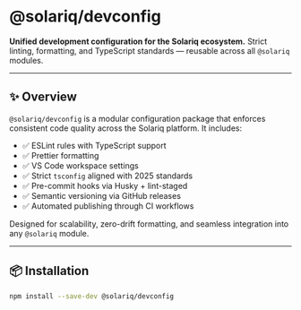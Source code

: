 # @solariq/devconfig

**Unified development configuration for the Solariq ecosystem.**
Strict linting, formatting, and TypeScript standards — reusable across all `@solariq` modules.

---

## ✨ Overview

`@solariq/devconfig` is a modular configuration package that enforces consistent code quality across the Solariq platform. It includes:

- ✅ ESLint rules with TypeScript support
- ✅ Prettier formatting
- ✅ VS Code workspace settings
- ✅ Strict `tsconfig` aligned with 2025 standards
- ✅ Pre-commit hooks via Husky + lint-staged
- ✅ Semantic versioning via GitHub releases
- ✅ Automated publishing through CI workflows

Designed for scalability, zero-drift formatting, and seamless integration into any `@solariq` module.

---

## 📦 Installation

```bash
npm install --save-dev @solariq/devconfig
```
